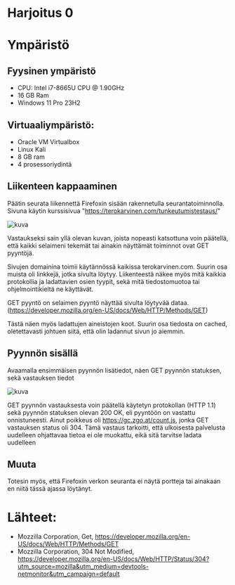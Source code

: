 # Harjoitus 0

# Ympäristö

## Fyysinen ympäristö

- CPU: Intel i7-8665U CPU @ 1.90GHz
- 16 GB Ram
- Windows 11 Pro 23H2

## Virtuaaliympäristö:

- Oracle VM Virtualbox
- Linux Kali
-  8 GB ram
-  4 prosessoriydintä

## Liikenteen kappaaminen

Päätin seurata liikennettä Firefoxin sisään rakennetulla seurantatoiminnolla. Sivuna käytin kurssisivua "https://terokarvinen.com/tunkeutumistestaus/"

![kuva](https://github.com/user-attachments/assets/956ce117-eb73-4c08-af62-154d5e973d84)

Vastaukseksi sain yllä olevan kuvan, joista nopeasti katsottuna voin päätellä, että kaikki selaimeni tekemät tai ainakin näyttämät toiminnot ovat GET pyyntöjä.

Sivujen domainina toimii käytännössä kaikissa terokarvinen.com. Suurin osa muista oli linkkejä, jotka sivulta löytyy.
Liikenteestä näkee myös mitä kaikkia protokollia ja ladattavien osien tyypit, sekä mitä tiedostomuotoa tai ohjelmointikieltä ne käyttävät.

GET pyyntö on selaimen pyyntö näyttää sivulta löytyvää dataa. (https://developer.mozilla.org/en-US/docs/Web/HTTP/Methods/GET)

Tästä näen myös ladattujen aineistojen koot. Suurin osa tiedosta on cached, oletettavasti johtuen siitä, että olin ladannut sivun jo aiemmin.

## Pyynnön sisällä

Avaamalla ensimmäisen pyynnön lisätiedot, näen GET pyynnön statuksen, sekä vastauksen tiedot

![kuva](https://github.com/user-attachments/assets/7e1d7e99-b5f6-4b28-8760-ddca15f0ad27)

GET pyynnön vastauksesta voin päätellä käytetyn protokollan (HTTP 1.1) sekä pyynnön statuksen olevan 200 OK, eli pyyntöön on vastattu onnistuneesti.
Ainut poikkeus oli https://gc.zgo.at/count.js, jonka GET vastauksen status oli 304.
Tämä vastaus tarkoitti, että ulkoisesta palvelusta uudelleen ohjattavaa tietoa ei ole muokattu, eikä sitä tarvitse ladata uudelleen  

## Muuta

Totesin myös, että Firefoxin verkon seuranta ei näytä portteja tai ainakaan en niitä tässä ajassa löytänyt.

# Lähteet:

- Mozzilla Corporation, Get, https://developer.mozilla.org/en-US/docs/Web/HTTP/Methods/GET
- Mozzilla Corporation, 304 Not Modified, https://developer.mozilla.org/en-US/docs/Web/HTTP/Status/304?utm_source=mozilla&utm_medium=devtools-netmonitor&utm_campaign=default














